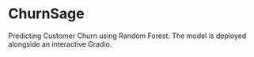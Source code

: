 # ChurnSage
Predicting Customer Churn using Random Forest. The model is deployed alongside an interactive Gradio.
